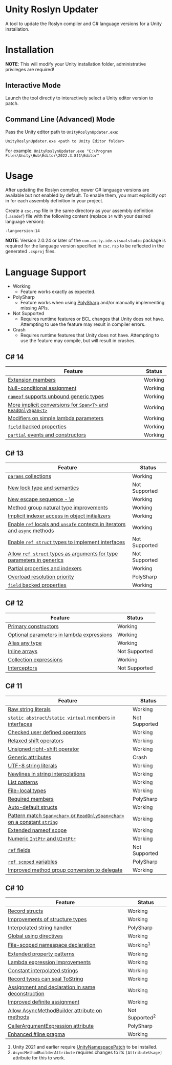 # Unity Roslyn Updater
A tool to update the Roslyn compiler and C# language versions for a Unity installation.

# Installation
**NOTE**: This will modify your Unity installation folder, administrative privileges are required!

## Interactive Mode
Launch the tool directly to interactively select a Unity editor version to patch.

## Command Line (Advanced) Mode
Pass the Unity editor path to `UnityRoslynUpdater.exe`:

`UnityRoslynUpdater.exe <path to Unity Editor folder>`

For example: `UnityRoslynUpdater.exe "C:\Program Files\Unity\Hub\Editor\2022.3.8f1\Editor"`

# Usage
After updating the Roslyn compiler, newer C# language versions are available but not enabled by default. To enable them, you must explicitly opt in for each assembly definition in your project.

Create a `csc.rsp` file in the same directory as your assembly definition (`.asmdef`) file with the following content (replace `14` with your desired language version):
```
-langversion:14
```

**NOTE**: Version 2.0.24 or later of the `com.unity.ide.visualstudio` package is required for the language version specified in `csc.rsp` to be reflected in the generated `.csproj` files.

# Language Support
* Working
  * Feature works exactly as expected.
* PolySharp
  * Feature works when using [PolySharp](https://github.com/Sergio0694/PolySharp) and/or manually implementing missing APIs.
* Not Supported
  * Requires runtime features or BCL changes that Unity does not have. Attempting to use the feature may result in compiler errors.
* Crash
  * Requires runtime features that Unity does not have. Attempting to use the feature may compile, but will result in crashes.

## C# 14
Feature | Status
-|-
[Extension members](https://learn.microsoft.com/en-us/dotnet/csharp/whats-new/csharp-14#extension-members) | Working
[Null-conditional assignment](https://learn.microsoft.com/en-us/dotnet/csharp/whats-new/csharp-14#null-conditional-assignment) | Working
[`nameof` supports unbound generic types](https://learn.microsoft.com/en-us/dotnet/csharp/whats-new/csharp-14#unbound-generic-types-and-nameof) | Working
[More implicit conversions for `Span<T>` and `ReadOnlySpan<T>`](https://learn.microsoft.com/en-us/dotnet/csharp/whats-new/csharp-14#implicit-span-conversions) | Working
[Modifiers on simple lambda parameters](https://learn.microsoft.com/en-us/dotnet/csharp/whats-new/csharp-14#simple-lambda-parameters-with-modifiers) | Working
[`field` backed properties](https://learn.microsoft.com/en-us/dotnet/csharp/whats-new/csharp-14#the-field-keyword) | Working
[`partial` events and constructors](https://learn.microsoft.com/en-us/dotnet/csharp/whats-new/csharp-14#more-partial-members) | Working

## C# 13
Feature | Status
-|-
[`params` collections](https://learn.microsoft.com/en-us/dotnet/csharp/whats-new/csharp-13#params-collections) | Working
[New lock type and semantics](https://learn.microsoft.com/en-us/dotnet/csharp/whats-new/csharp-13#new-lock-object) | Not Supported
[New escape sequence - \\e](https://learn.microsoft.com/en-us/dotnet/csharp/whats-new/csharp-13#new-escape-sequence) | Working
[Method group natural type improvements](https://learn.microsoft.com/en-us/dotnet/csharp/whats-new/csharp-13#method-group-natural-type) | Working
[Implicit indexer access in object initializers](https://learn.microsoft.com/en-us/dotnet/csharp/whats-new/csharp-13#implicit-index-access) | Working
[Enable `ref` locals and `unsafe` contexts in iterators and `async` methods](https://learn.microsoft.com/en-us/dotnet/csharp/whats-new/csharp-13#ref-and-unsafe-in-iterators-and-async-methods) | Working
[Enable `ref struct` types to implement interfaces](https://learn.microsoft.com/en-us/dotnet/csharp/whats-new/csharp-13#ref-struct-interfaces) | Not Supported
[Allow `ref struct` types as arguments for type parameters in generics](https://learn.microsoft.com/en-us/dotnet/csharp/whats-new/csharp-13#allows-ref-struct) | Not Supported
[Partial properties and indexers](https://learn.microsoft.com/en-us/dotnet/csharp/whats-new/csharp-13#more-partial-members) | Working
[Overload resolution priority](https://learn.microsoft.com/en-us/dotnet/csharp/whats-new/csharp-13#overload-resolution-priority) | PolySharp
[`field` backed properties](https://learn.microsoft.com/en-us/dotnet/csharp/whats-new/csharp-13#the-field-keyword) | Working

## C# 12
Feature | Status
-|-
[Primary constructors](https://learn.microsoft.com/en-us/dotnet/csharp/whats-new/csharp-12#primary-constructors) | Working
[Optional parameters in lambda expressions](https://learn.microsoft.com/en-us/dotnet/csharp/whats-new/csharp-12#default-lambda-parameters) | Working
[Alias any type](https://learn.microsoft.com/en-us/dotnet/csharp/whats-new/csharp-12#alias-any-type) | Working
[Inline arrays](https://learn.microsoft.com/en-us/dotnet/csharp/whats-new/csharp-12#inline-arrays) | Not Supported
[Collection expressions](https://learn.microsoft.com/en-us/dotnet/csharp/whats-new/csharp-12#collection-expressions) | Working
[Interceptors](https://learn.microsoft.com/en-us/dotnet/csharp/whats-new/csharp-12#interceptors) | Not Supported

## C# 11
Feature | Status
-|-
[Raw string literals](https://learn.microsoft.com/en-us/dotnet/csharp/whats-new/csharp-11#raw-string-literals) | Working
[`static abstract`/`static virtual` members in interfaces](https://learn.microsoft.com/en-us/dotnet/csharp/whats-new/csharp-11#generic-math-support) | Not Supported
[Checked user defined operators](https://learn.microsoft.com/en-us/dotnet/csharp/whats-new/csharp-11#generic-math-support) | Working
[Relaxed shift operators](https://learn.microsoft.com/en-us/dotnet/csharp/whats-new/csharp-11#generic-math-support) | Working
[Unsigned right-shift operator](https://learn.microsoft.com/en-us/dotnet/csharp/whats-new/csharp-11#generic-math-support) | Working
[Generic attributes](https://learn.microsoft.com/en-us/dotnet/csharp/whats-new/csharp-11#generic-attributes) | Crash
[UTF-8 string literals](https://learn.microsoft.com/en-us/dotnet/csharp/whats-new/csharp-11#utf-8-string-literals) | Working
[Newlines in string interpolations](https://learn.microsoft.com/en-us/dotnet/csharp/whats-new/csharp-11#newlines-in-string-interpolations) | Working
[List patterns](https://learn.microsoft.com/en-us/dotnet/csharp/whats-new/csharp-11#list-patterns) | Working
[File-local types](https://learn.microsoft.com/en-us/dotnet/csharp/whats-new/csharp-11#file-local-types) | Working
[Required members](https://learn.microsoft.com/en-us/dotnet/csharp/whats-new/csharp-11#required-members) | PolySharp
[Auto-default structs](https://learn.microsoft.com/en-us/dotnet/csharp/whats-new/csharp-11#auto-default-struct) | Working
[Pattern match `Span<char>` or `ReadOnlySpan<char>` on a constant `string`](https://learn.microsoft.com/en-us/dotnet/csharp/whats-new/csharp-11#pattern-match-spanchar-or-readonlyspanchar-on-a-constant-string) | Working
[Extended nameof scope](https://learn.microsoft.com/en-us/dotnet/csharp/whats-new/csharp-11#extended-nameof-scope) | Working
[Numeric `IntPtr` and `UIntPtr`](https://learn.microsoft.com/en-us/dotnet/csharp/whats-new/csharp-11#numeric-intptr-and-uintptr) | Working
[`ref` fields](https://learn.microsoft.com/en-us/dotnet/csharp/whats-new/csharp-11#ref-fields-and-ref-scoped-variables) | Not Supported
[`ref scoped` variables](https://learn.microsoft.com/en-us/dotnet/csharp/whats-new/csharp-11#ref-fields-and-ref-scoped-variables) | PolySharp
[Improved method group conversion to delegate](https://learn.microsoft.com/en-us/dotnet/csharp/whats-new/csharp-11#improved-method-group-conversion-to-delegate) | Working

## C# 10
Feature | Status
-|-
[Record structs](https://learn.microsoft.com/en-us/dotnet/csharp/whats-new/csharp-10#record-structs) | Working
[Improvements of structure types](https://learn.microsoft.com/en-us/dotnet/csharp/whats-new/csharp-10#improvements-of-structure-types) | Working
[Interpolated string handler](https://learn.microsoft.com/en-us/dotnet/csharp/whats-new/csharp-10#interpolated-string-handler) | PolySharp
[Global using directives](https://learn.microsoft.com/en-us/dotnet/csharp/whats-new/csharp-10#global-using-directives) | Working
[File-scoped namespace declaration](https://learn.microsoft.com/en-us/dotnet/csharp/whats-new/csharp-10#file-scoped-namespace-declaration) | Working<sup>1</sup>
[Extended property patterns](https://learn.microsoft.com/en-us/dotnet/csharp/whats-new/csharp-10#extended-property-patterns) | Working
[Lambda expression improvements](https://learn.microsoft.com/en-us/dotnet/csharp/whats-new/csharp-10#lambda-expression-improvements) | Working
[Constant interpolated strings](https://learn.microsoft.com/en-us/dotnet/csharp/whats-new/csharp-10#constant-interpolated-strings) | Working
[Record types can seal ToString](https://learn.microsoft.com/en-us/dotnet/csharp/whats-new/csharp-10#record-types-can-seal-tostring) | Working
[Assignment and declaration in same deconstruction](https://learn.microsoft.com/en-us/dotnet/csharp/whats-new/csharp-10#assignment-and-declaration-in-same-deconstruction) | Working
[Improved definite assignment](https://learn.microsoft.com/en-us/dotnet/csharp/whats-new/csharp-10#improved-definite-assignment) | Working
[Allow AsyncMethodBuilder attribute on methods](https://learn.microsoft.com/en-us/dotnet/csharp/whats-new/csharp-10#allow-asyncmethodbuilder-attribute-on-methods) | Not Supported<sup>2</sup>
[CallerArgumentExpression attribute](https://learn.microsoft.com/en-us/dotnet/csharp/whats-new/csharp-10#callerargumentexpression-attribute-diagnostics) | PolySharp
[Enhanced #line pragma](https://learn.microsoft.com/en-us/dotnet/csharp/whats-new/csharp-10#enhanced-line-pragma) | Working

1. Unity 2021 and earlier require [UnityNamespacePatch](https://github.com/DaZombieKiller/UnityNamespacePatch) to be installed.
2. `AsyncMethodBuilderAttribute` requires changes to its `[AttributeUsage]` attribute for this to work.
